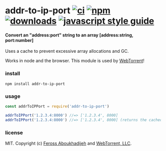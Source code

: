 # addr-to-ip-port [![ci][ci-image]][ci-url] [![npm][npm-image]][npm-url] [![downloads][downloads-image]][downloads-url] [![javascript style guide][standard-image]][standard-url]

[ci-image]: https://github.com/webtorrent/addr-to-ip-port/actions/workflows/ci.yml/badge.svg
[ci-url]: https://github.com/webtorrent/addr-to-ip-port/actions/workflows/ci.yml
[npm-image]: https://img.shields.io/npm/v/addr-to-ip-port.svg
[npm-url]: https://npmjs.org/package/addr-to-ip-port
[downloads-image]: https://img.shields.io/npm/dm/addr-to-ip-port.svg
[downloads-url]: https://npmjs.org/package/addr-to-ip-port
[standard-image]: https://img.shields.io/badge/code_style-standard-brightgreen.svg
[standard-url]: https://standardjs.com

#### Convert an "address:port" string to an array [address:string, port:number]

Uses a cache to prevent excessive array allocations and GC.

Works in node and the browser. This module is used by [WebTorrent](http://webtorrent.io)!

### install

```
npm install addr-to-ip-port
```

### usage

```js
const addrToIPPort = require('addr-to-ip-port')

addrToIPPort('1.2.3.4:8000') //=> ['1.2.3.4', 8000]
addrToIPPort('1.2.3.4:8000') //=> ['1.2.3.4', 8000] (returns the cached object)
```

### license

MIT. Copyright (c) [Feross Aboukhadijeh](https://feross.org) and [WebTorrent, LLC](https://webtorrent.io).
